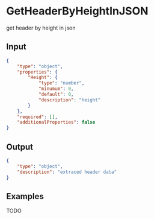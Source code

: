# GetHeaderByHeightInJSON

get header by height in json

## Input

```json
{
    "type": "object",
    "properties": {
        "Height": {
            "type": "number",
            "minumum": 0,
            "default": 0,
            "description": "height"
        }
    },
    "required": [],
    "additionalProperties": false
}
```

## Output

```json
{
    "type": "object",
    "description": "extraced header data"
}
```

## Examples

TODO
